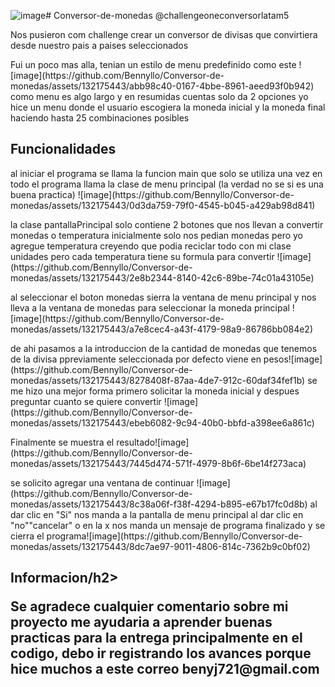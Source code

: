 ![image](https://github.com/Bennyllo/Conversor-de-monedas/assets/132175443/8aed1214-e3c2-4fa5-a178-bb3526534427)# Conversor-de-monedas
@challengeoneconversorlatam5
<p>Nos pusieron com challenge crear un conversor de divisas que convirtiera desde nuestro pais a paises seleccionados</p>
<p>Fui un poco mas alla, tenian un estilo de menu predefinido como este
![image](https://github.com/Bennyllo/Conversor-de-monedas/assets/132175443/abb98c40-0167-4bbe-8961-aeed93f0b942)
como menu es algo largo y en resumidas cuentas solo da 2 opciones
  yo hice un menu donde el usuario escogiera la moneda inicial y la moneda final haciendo hasta 25 combinaciones posibles
</p>
<h2> Funcionalidades</h2>
<p>al iniciar el programa se llama la funcion main que solo se utiliza una vez en todo el programa
llama la clase de menu principal (la verdad no se si es una buena practica)
![image](https://github.com/Bennyllo/Conversor-de-monedas/assets/132175443/0d3da759-79f0-4545-b045-a429ab98d841)
</p>
<p>la clase pantallaPrincipal solo contiene 2 botones que nos llevan a convertir monedas o temperatura
inicialmente solo nos pedian monedas pero yo agregue temperatura creyendo que podia reciclar todo con mi clase unidades
pero cada temperatura tiene su formula para convertir
  ![image](https://github.com/Bennyllo/Conversor-de-monedas/assets/132175443/2e8b2344-8140-42c6-89be-74c01a43105e)
</p>
<p>al seleccionar el boton monedas sierra la ventana de menu principal y nos lleva a la ventana de monedas para seleccionar la moneda principal
![image](https://github.com/Bennyllo/Conversor-de-monedas/assets/132175443/a7e8cec4-a43f-4179-98a9-86786bb084e2)
</p>
<p>de ahi pasamos a la introduccion de la cantidad de monedas que tenemos de la divisa ppreviamente seleccionada
por defecto viene en pesos![image](https://github.com/Bennyllo/Conversor-de-monedas/assets/132175443/8278408f-87aa-4de7-912c-60daf34fef1b)
se me hizo una mejor forma primero solicitar la moneda inicial y despues preguntar cuanto se quiere convertir
![image](https://github.com/Bennyllo/Conversor-de-monedas/assets/132175443/ebeb6082-9c94-40b0-bbfd-a398ee6a861c)
</p>
<p>Finalmente se muestra el resultado![image](https://github.com/Bennyllo/Conversor-de-monedas/assets/132175443/7445d474-571f-4979-8b6f-6be14f273aca)
</p>
<p>se solicito agregar una ventana de continuar ![image](https://github.com/Bennyllo/Conversor-de-monedas/assets/132175443/8c38a06f-f38f-4294-b895-e67b17fc0d8b)
al dar clic en "Si" nos manda a la pantalla de menu principal al dar clic en "no""cancelar" o en la x nos manda un mensaje de programa finalizado y se cierra el programa![image](https://github.com/Bennyllo/Conversor-de-monedas/assets/132175443/8dc7ae97-9011-4806-814c-7362b9c0bf02)
</p>

<h2>Informacion/h2>
<p>Se agradece cualquier comentario sobre mi proyecto me ayudaria a aprender buenas practicas para la entrega principalmente en el codigo, debo ir registrando los avances porque hice muchos
a este correo benyj721@gmail.com</p>
